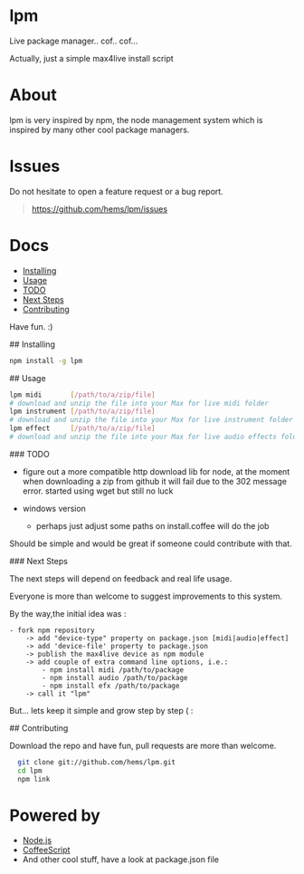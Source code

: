 # lpm

Live package manager.. cof.. cof...

Actually, just a simple max4live install script

# About

lpm is very inspired by npm, the node management system which is inspired by 
many other cool package managers.

# Issues

Do not hesitate to open a feature request or a bug report.
> https://github.com/hems/lpm/issues

# Docs
  - [Installing](#installing)
  - [Usage](#usage)
  - [TODO](#todo)
  - [Next Steps](#next-steps)
  - [Contributing](#contributing)

Have fun. :)

<a name="installing" />
## Installing

````bash
npm install -g lpm
````

<a name="usage" />
## Usage

````bash
lpm midi       [/path/to/a/zip/file]
# download and unzip the file into your Max for live midi folder
lpm instrument [/path/to/a/zip/file]
# download and unzip the file into your Max for live instrument folder
lpm effect     [/path/to/a/zip/file]
# download and unzip the file into your Max for live audio effects folder
````

<a name="todo" />
### TODO

- figure out a more compatible http download lib for node, at the moment when downloading a zip from github it will fail due to the 302 message error. started using wget but still no luck

- windows version
	- perhaps just adjust some paths on install.coffee will do the job


Should be simple and would be great if someone could contribute with that.

<a name="next-steps" />
### Next Steps

The next steps will depend on feedback and real life usage.

Everyone is more than welcome to suggest improvements to this system.

By the way,the initial idea was :

	- fork npm repository
		-> add "device-type" property on package.json [midi|audio|effect]
		-> add 'device-file' property to package.json
		-> publish the max4live device as npm module
		-> add couple of extra command line options, i.e.:
			- npm install midi /path/to/package
			- npm install audio /path/to/package
			- npm install efx /path/to/package
		-> call it "lpm"

But... lets keep it simple and grow step by step ( :

<a name="contributing"/>
## Contributing

Download the repo and have fun, pull requests are more than welcome.

````bash
  git clone git://github.com/hems/lpm.git
  cd lpm
  npm link
````

# Powered by
 - [Node.js](http://nodejs.org/)
 - [CoffeeScript](https://github.com/jashkenas/coffee-script)
 - And other cool stuff, have a look at package.json file
